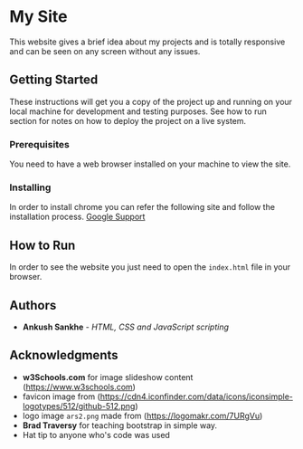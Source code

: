# My Site

This website gives a brief idea about my projects and is totally responsive and can be seen on any screen without any issues.

## Getting Started

These instructions will get you a copy of the project up and running on your local machine for development and testing purposes. See how to run section for notes on how to deploy the project on a live system.

### Prerequisites

You need to have a web browser installed on your machine to view the site.

### Installing

In order to install chrome you can refer the following site and follow the installation process.
[Google Support](https://support.google.com/chrome/answer/95346?co=GENIE.Platform%3DDesktop&hl=en-GB)

## How to Run

In order to see the website you just need to open the `index.html` file in your browser.

## Authors

* **Ankush Sankhe** - *HTML, CSS and JavaScript scripting* 

## Acknowledgments

* **w3Schools.com** for image slideshow content (https://www.w3schools.com)
* favicon image from (https://cdn4.iconfinder.com/data/icons/iconsimple-logotypes/512/github-512.png)
* logo image `ars2.png` made from (https://logomakr.com/7URgVu)
* **Brad Traversy** for teaching bootstrap in simple way. 
* Hat tip to anyone who's code was used
